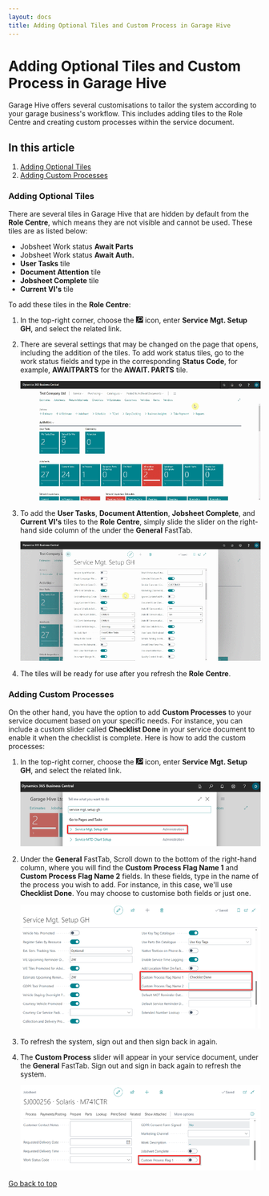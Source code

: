 ```yaml
---
layout: docs
title: Adding Optional Tiles and Custom Process in Garage Hive
---
```


<a name="top"></a>

# Adding Optional Tiles and Custom Process in Garage Hive
Garage Hive offers several customisations to tailor the system according to your garage business's workflow. This includes adding tiles to the Role Centre and creating custom processes within the service document.

## In this article
1. [Adding Optional Tiles](#adding-optional-tiles)
2. [Adding Custom Processes](#adding-custom-processes)

### Adding Optional Tiles
There are several tiles in Garage Hive that are hidden by default from the **Role Centre**, which means they are not visible and cannot be used. These tiles are as listed below:
   * Jobsheet Work status **Await Parts**
   * Jobsheet Work status **Await Auth.**
   * **User Tasks** tile
   * **Document Attention** tile
   * **Jobsheet Complete** tile
   * **Current VI's** tile

To add these tiles in the **Role Centre**:
1. In the top-right corner, choose the ![](media/search_icon.png) icon, enter **Service Mgt. Setup GH**, and select the related link.
2. There are several settings that may be changed on the page that opens, including the addition of the tiles. To add work status tiles, go to the work status fields and type in the corresponding **Status Code**, for example, **AWAITPARTS** for the **AWAIT. PARTS** tile.

   ![](media/garagehive-optional-tiles1.gif)

3. To add the **User Tasks**, **Document Attention**, **Jobsheet Complete**, and **Current VI's** tiles to the **Role Centre**, simply slide the slider on the right-hand side column of the under the **General** FastTab.

   ![](media/garagehive-optional-tiles2.gif)

4. The tiles will be ready for use after you refresh the **Role Centre**.

### Adding Custom Processes
On the other hand, you have the option to add **Custom Processes** to your service document based on your specific needs. For instance, you can include a custom slider called **Checklist Done** in your service document to enable it when the checklist is complete. Here is how to add the custom processes:
1. In the top-right corner, choose the ![](media/search_icon.png) icon, enter **Service Mgt. Setup GH**, and select the related link.

   ![](media/garagehive-custom-processes1.png)

2. Under the **General** FastTab, Scroll down to the bottom of the right-hand column, where you will find the **Custom Process Flag Name 1** and **Custom Process Flag Name 2** fields. In these fields, type in the name of the process you wish to add. For instance, in this case, we'll use **Checklist Done**. You may choose to customise both fields or just one.

   ![](media/garagehive-custom-processes2.png)

3. To refresh the system, sign out and then sign back in again.
4. The **Custom Process** slider will appear in your service document, under the **General** FastTab. Sign out and sign in back again to refresh the system.

   ![](media/garagehive-custom-processes3.png)


[Go back to top](#top)